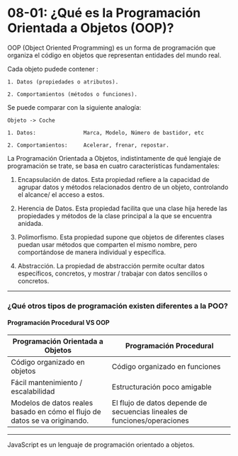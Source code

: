 # 08-01:    ¿Qué es la Programación Orientada a Objetos (OOP)?

OOP (Object Oriented Programming) es un forma de programación que organiza el código en objetos que representan entidades del mundo real.

Cada objeto pudede contener :

    1. Datos (propiedades o atributos).
    
    2. Comportamientos (métodos o funciones).

Se puede comparar con la siguiente analogía:

    Objeto -> Coche
    
    1. Datos:               Marca, Modelo, Número de bastidor, etc
    
    2. Comportamientos:     Acelerar, frenar, repostar.

La Programación Orientada a Objetos, indistintamente de qué lengiaje de programación se trate, se basa en cuatro características fundamentales:

1. Encapsulación de datos.
   Esta propiedad refiere a la capacidad de agrupar datos y métodos relacionados dentro de un objeto, controlando el alcance/ el acceso a estos.

2. Herencia de Datos.
   Esta propiedad facilita que una clase hija herede las propiedades y métodos de la clase principal a la que se encuentra anidada.

3. Polimorfismo.
   Esta propiedad supone que objetos de diferentes clases puedan usar métodos que comparten el mismo nombre, pero comportándose de manera individual y específica.

4. Abstracción.
   La propiedad de abstracción permite ocultar datos específicos, concretos, y mostrar / trabajar con datos sencillos o concretos.

***

### ¿Qué otros tipos de programación existen diferentes a la POO?

#### Programación Procedural VS OOP

| Programación Orientada a Objetos                                           | Programación Procedural                                                   |
| -------------------------------------------------------------------------- | ------------------------------------------------------------------------- |
| Código organizado en objetos                                               | Código organizado en funciones                                            |
| Fácil mantenimiento / escalabilidad                                        | Estructuración poco amigable                                              |
| Modelos de datos reales basado en cómo el flujo de datos se va originando. | El flujo de datos depende de secuencias lineales de funciones/operaciones |

***

JavaScript es un lenguaje de programación orientado a objetos.

